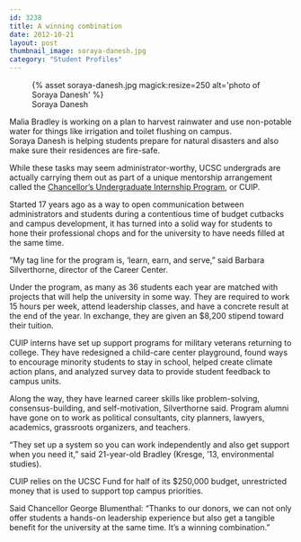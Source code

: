 ```yaml
---
id: 3238
title: A winning combination
date: 2012-10-21
layout: post
thumbnail_image: soraya-danesh.jpg
category: "Student Profiles"
---
```

<figure class="inline-image right">
{% asset soraya-danesh.jpg magick:resize=250 alt='photo of Soraya Danesh' %}
<figcaption>Soraya Danesh</figcaption></figure>

Malia Bradley is working on a plan to harvest rainwater and use non-potable water for things like irrigation and toilet flushing on campus.  
Soraya Danesh is helping students prepare for natural disasters and also make sure their residences are fire-safe.

While these tasks may seem administrator-worthy, UCSC undergrads are actually carrying them out as part of a unique mentorship arrangement called the [Chancellor&#8217;s Undergraduate Internship Program](https://careers.ucsc.edu/intern/cuip/), or CUIP.

Started 17 years ago as a way to open communication between administrators and students during a contentious time of budget cutbacks and campus development, it has turned into a solid way for students to hone their professional chops and for the university to have needs filled at the same time.

&#8220;My tag line for the program is, &#8216;learn, earn, and serve,&#8221; said Barbara Silverthorne, director of the Career Center.

Under the program, as many as 36 students each year are matched with projects that will help the university in some way. They are required to work 15 hours per week, attend leadership classes, and have a concrete result at the end of the year. In exchange, they are given an $8,200 stipend toward their tuition.

CUIP interns have set up support programs for military veterans returning to college. They have redesigned a child-care center playground, found ways to encourage minority students to stay in school, helped create climate action plans, and analyzed survey data to provide student feedback to campus units.

Along the way, they have learned career skills like problem-solving, consensus-building, and self-motivation, Silverthorne said. Program alumni have gone on to work as political consultants, city planners, lawyers, academics, grassroots organizers, and teachers.

&#8220;They set up a system so you can work independently and also get support when you need it,&#8221; said 21-year-old Bradley (Kresge, &#8217;13, environmental studies).

CUIP relies on the UCSC Fund for half of its $250,000 budget, unrestricted money that is used to support top campus priorities.

Said Chancellor George Blumenthal: &#8220;Thanks to our donors, we can not only offer students a hands-on leadership experience but also get a tangible benefit for the university at the same time. It&#8217;s a winning combination.&#8221;
